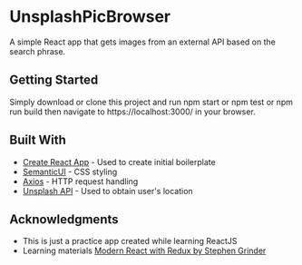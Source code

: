 # UnsplashPicBrowser

A simple React app that gets images from an external API based on the search phrase.

## Getting Started


Simply download or clone this project and run npm start or npm test or npm run build then navigate to https://localhost:3000/ in your browser.



## Built With

* [Create React App](https://reactjs.org/docs/create-a-new-react-app.html) - Used to create initial boilerplate
* [SemanticUI](https://semantic-ui.com/) - CSS styling 
* [Axios](https://github.com/axios/axios) - HTTP request handling
* [Unsplash API](https://unsplash.com/developers) - Used to obtain user's location


## Acknowledgments

* This is just a practice app created while learning ReactJS
* Learning materials [Modern React with Redux by Stephen Grinder](https://www.udemy.com/course/react-redux/)

